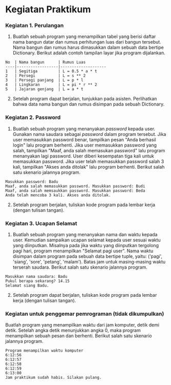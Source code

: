 # Kegiatan Praktikum
### Kegiatan 1. Perulangan
1. Buatlah sebuah program yang menampilkan tabel yang berisi daftar nama bangun datar dan rumus perhitungan luas dari bangun
tersebut. Nama bangun dan rumus harus dimasukkan dalam sebuah data bertipe Dictionary. Berikut adalah contoh tampilan layar
jika program dijalankan.
```
No  | Nama bangun      | Rumus Luas
----|------------------|--------------------
1   | Segitiga         | L = 0.5 * a * t
2   | Persegi          | L = s ** 2
3   | Persegi panjang  | L = p * l
4   | Lingkaran        | L = pi * r ** 2
5   | Jajaran genjang  | L = a * t
```
2. Setelah program dapat berjalan, tunjukkan pada asisten. Perlihatkan bahwa data nama bangun dan rumus disimpan pada sebuah
Dictionary.
### Kegiatan 2. Password
1. Buatlah sebuah program yang menanyakan *password* kepada user. Gunakan nama saudara sebagai *password* dalam program tersebut. Jika user memasukkan password benar, tampilkan pesan "Anda berhasil login" lalu program berhenti. Jika user memasukkan password yang salah, tampilkan "Maaf, anda salah memasukan password" lalu program menanyakan lagi password. User diberi kesempatan tiga kali untuk memasukkan password. Jika user telah memasukkan password salah 3 kali, tampilkan "Akses anda ditolak" lalu program berhenti. Berikut salah satu skenario jalannya program.
```
Masukkan password: Badu
Maaf, anda salah memasukkan password. Masukkan password: Budi
Maaf, anda salah memsaukkan password. Masukkan password: Beda
Anda telah mencoba 3 kali. Akses anda ditolak.
```
2. Setelah program berjalan, tuliskan kode program pada lembar kerja (dengan tulisan tangan).
### Kegiatan 3. Ucapan Selamat
1. Buatlah sebuah program yang menanyakan nama dan waktu kepada user. Kemudian sampaikan ucapan selamat kepada user sesuai waktu yang diinputkan. Misalnya pada jika waktu yang diinputkan tergolong pagi hari, program menampilkan "Selamat pagi user". Nama waktu disimpan dalam program pada sebuah data bertipe tuple, yaitu: ('pagi', 'siang', 'sore', 'petang', 'malam'). Batas jam untuk masing-masing waktu terserah saudara. Berikut salah satu skenario jalannya program.
```
Masukkan nama saudara: Badu
Pukul berapa sekarang? 14.15
Selamat siang Badu.
```
2. Setelah program dapat berjalan, tuliskan kode program pada lembar kerja (dengan tulisan tangan).
### Kegiatan untuk penggemar pemrograman (tidak dikumpulkan)
Buatlah program yang menampilkan waktu dari jam komputer, detik demi detik. Setelah angka detik menunjukkan angka 0, maka program menampilkan sebuah pesan dan berhenti. Berikut salah satu skenario jalannya program.
```
Program menampilkan waktu komputer
6:12:56
6:12:57
6:12:58
6:12:59
6:13:00
Jam praktikum sudah habis. Silakan pulang.
```
